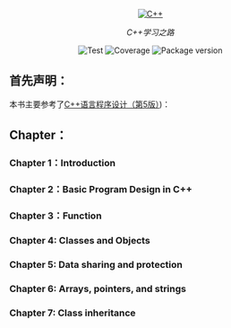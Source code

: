 <p align="center">
  <a href="https://github.com/hxd77/C_plusplus"><img src="https://cdn.jsdelivr.net/gh/hxd77/BlogImage/Blog/20250704152807265.png" alt="C++"></a>
</p>
<p align="center">
    <em>C++学习之路</em>
</p>


<p align="center">
    <img src="https://img.shields.io/badge/c++-%2300599C.svg?style=for-the-badge&logo=c%2B%2B&logoColor=white" alt="Test">
<img src="https://img.shields.io/badge/Visual%20Studio%20Code-0078d7.svg?style=for-the-badge&logo=visual-studio-code&logoColor=white" alt="Coverage">
    <img src="https://img.shields.io/badge/Windows%2011-%230079d5.svg?style=for-the-badge&logo=Windows%2011&logoColor=white" alt="Package version">
    </p>

## 首先声明：

本书主要参考了[C++语言程序设计（第5版）](https://baike.baidu.com/item/C%2B%2B语言程序设计（第5版）/56870972))：



## Chapter：
### Chapter 1：Introduction
### Chapter 2：Basic Program Design in C++ 
### Chapter 3：Function
### Chapter 4: Classes and Objects 
### Chapter 5: Data sharing and protection
### Chapter 6: Arrays, pointers, and strings
### Chapter 7: Class inheritance

